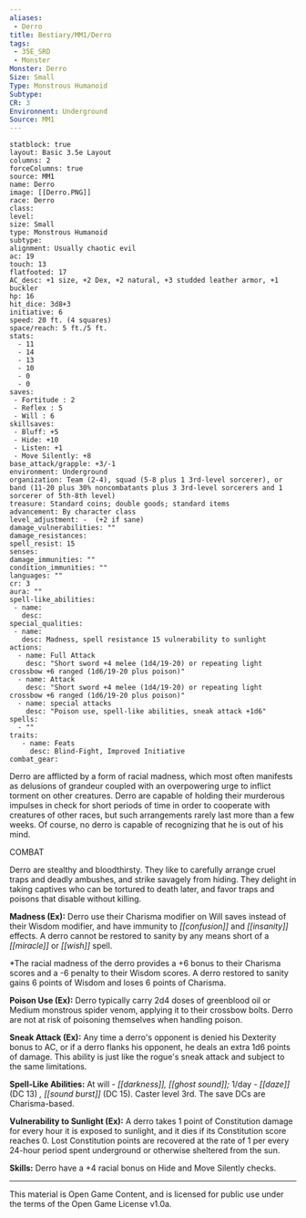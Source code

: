 ```yaml
---
aliases:
 - Derro
title: Bestiary/MM1/Derro
tags: 
 - 35E_SRD
 - Monster
Monster: Derro
Size: Small
Type: Monstrous Humanoid
Subtype: 
CR: 3
Environnent: Underground
Source: MM1
---
```


```statblock
statblock: true
layout: Basic 3.5e Layout
columns: 2
forceColumns: true
source: MM1 
name: Derro
image: [[Derro.PNG]]
race: Derro
class: 
level: 
size: Small
type: Monstrous Humanoid
subtype: 
alignment: Usually chaotic evil
ac: 19
touch: 13
flatfooted: 17
AC_desc: +1 size, +2 Dex, +2 natural, +3 studded leather armor, +1 buckler
hp: 16
hit_dice: 3d8+3
initiative: 6
speed: 20 ft. (4 squares)
space/reach: 5 ft./5 ft.
stats:
  - 11
  - 14
  - 13
  - 10
  - 0
  - 0
saves:
 - Fortitude : 2
 - Reflex : 5
 - Will : 6
skillsaves:
 - Bluff: +5
 - Hide: +10
 - Listen: +1
 - Move Silently: +8
base_attack/grapple: +3/-1
environment: Underground
organization: Team (2-4), squad (5-8 plus 1 3rd-level sorcerer), or band (11-20 plus 30% noncombatants plus 3 3rd-level sorcerers and 1 sorcerer of 5th-8th level)
treasure: Standard coins; double goods; standard items
advancement: By character class
level_adjustment: -  (+2 if sane)
damage_vulnerabilities: ""
damage_resistances: 
spell_resist: 15
senses: 
damage_immunities: ""
condition_immunities: ""
languages: ""
cr: 3
aura: ""
spell-like_abilities:
 - name: 
   desc: 
special_qualities:
 - name:
   desc: Madness, spell resistance 15 vulnerability to sunlight
actions:
  - name: Full Attack
    desc: "Short sword +4 melee (1d4/19-20) or repeating light crossbow +6 ranged (1d6/19-20 plus poison)"
  - name: Attack
    desc: "Short sword +4 melee (1d4/19-20) or repeating light crossbow +6 ranged (1d6/19-20 plus poison)"
  - name: special attacks
    desc: "Poison use, spell-like abilities, sneak attack +1d6"
spells:
  - ""
traits:
   - name: Feats
     desc: Blind-Fight, Improved Initiative
combat_gear:  
```


Derro are afflicted by a form of racial madness, which most often manifests as delusions of grandeur coupled with an overpowering urge to inflict torment on other creatures. Derro are capable of holding their murderous impulses in check for short periods of time in order to cooperate with creatures of other races, but such arrangements rarely last more than a few weeks. Of course, no derro is capable of recognizing that he is out of his mind.

COMBAT

Derro are stealthy and bloodthirsty. They like to carefully arrange cruel traps and deadly ambushes, and strike savagely from hiding. They delight in taking captives who can be tortured to death later, and favor traps and poisons that disable without killing.


**Madness (Ex):** Derro use their Charisma modifier on Will saves instead of their Wisdom modifier, and have immunity to *[[confusion]]* and *[[insanity]]* effects. A derro cannot be restored to sanity by any means short of a *[[miracle]]* or *[[wish]]* spell.

*The racial madness of the derro provides a +6 bonus to their Charisma scores and a -6 penalty to their Wisdom scores. A derro restored to sanity gains 6 points of Wisdom and loses 6 points of Charisma.


**Poison Use (Ex):** Derro typically carry 2d4 doses of greenblood oil or Medium monstrous spider venom, applying it to their crossbow bolts. Derro are not at risk of poisoning themselves when handling poison.


**Sneak Attack (Ex):** Any time a derro's opponent is denied his Dexterity bonus to AC, or if a derro flanks his opponent, he deals an extra 1d6 points of damage. This ability is just like the rogue's sneak attack and subject to the same limitations.


**Spell-Like Abilities:** At will - *[[darkness]], [[ghost sound]];* 1/day - *[[daze]]* (DC 13) *, [[sound burst]]* (DC 15). Caster level 3rd. The save DCs are Charisma-based.


**Vulnerability to Sunlight (Ex):** A derro takes 1 point of Constitution damage for every hour it is exposed to sunlight, and it dies if its Constitution score reaches 0. Lost Constitution points are recovered at the rate of 1 per every 24-hour period spent underground or otherwise sheltered from the sun.


**Skills:** Derro have a +4 racial bonus on Hide and Move Silently checks.

---

This material is Open Game Content, and is licensed for public use under the terms of the Open Game License v1.0a.

